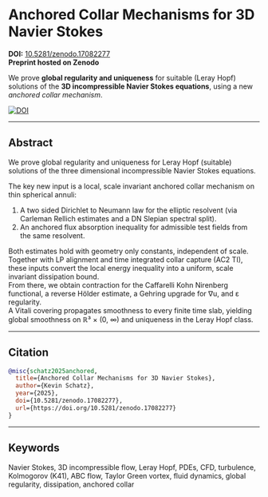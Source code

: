 # Anchored Collar Mechanisms for 3D Navier Stokes

**DOI:** [10.5281/zenodo.17082277](https://doi.org/10.5281/zenodo.17082277)  
**Preprint hosted on Zenodo**

We prove **global regularity and uniqueness** for suitable (Leray Hopf) solutions of the **3D incompressible Navier Stokes equations**, using a new *anchored collar mechanism*.  

[![DOI](https://zenodo.org/badge/DOI/10.5281/zenodo.17082277.svg)](https://doi.org/10.5281/zenodo.17082277)

---

## Abstract

We prove global regularity and uniqueness for Leray Hopf (suitable) solutions of the three dimensional incompressible Navier Stokes equations.  

The key new input is a local, scale invariant anchored collar mechanism on thin spherical annuli:  
1. A two sided Dirichlet to Neumann law for the elliptic resolvent (via Carleman Rellich estimates and a DN Slepian spectral split).  
2. An anchored flux absorption inequality for admissible test fields from the same resolvent.  

Both estimates hold with geometry only constants, independent of scale. Together with LP alignment and time integrated collar capture (AC2 TI), these inputs convert the local energy inequality into a uniform, scale invariant dissipation bound.  
From there, we obtain contraction for the Caffarelli Kohn Nirenberg functional, a reverse Hölder estimate, a Gehring upgrade for ∇u, and ε regularity.  
A Vitali covering propagates smoothness to every finite time slab, yielding global smoothness on ℝ³ × (0, ∞) and uniqueness in the Leray Hopf class.

---

## Citation

~~~bibtex
@misc{schatz2025anchored,
  title={Anchored Collar Mechanisms for 3D Navier Stokes},
  author={Kevin Schatz},
  year={2025},
  doi={10.5281/zenodo.17082277},
  url={https://doi.org/10.5281/zenodo.17082277}
}
~~~

---

## Keywords
Navier Stokes, 3D incompressible flow, Leray Hopf, PDEs, CFD, turbulence, Kolmogorov (K41), ABC flow, Taylor Green vortex, fluid dynamics, global regularity, dissipation, anchored collar
